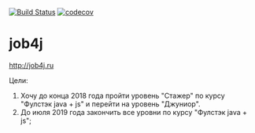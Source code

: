 [![Build Status](https://travis-ci.org/alexander-chashkov/job4j.svg?branch=master)](https://travis-ci.org/alexander-chashkov/job4j)
[![codecov](https://codecov.io/gh/alexander-chashkov/job4j/branch/master/graph/badge.svg)](https://codecov.io/gh/alexander-chashkov/job4j)


# job4j
http://job4j.ru

Цели:
1. Хочу до конца 2018 года пройти уровень "Стажер" по курсу "Фулстэк java + js" и перейти на уровень "Джуниор".
2. До июля 2019 года закончить все уровни по курсу "Фулстэк java + js";